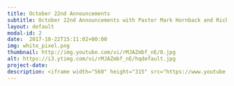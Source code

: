 ```yaml
---
title: October 22nd Announcements
subtitle: October 22nd Announcements with Pastor Mark Hornback and Richie Runnells.
layout: default
modal-id: 2 
date:  2017-10-22T15:11:02+00:00
img: white_pixel.png
thumbnail: http://img.youtube.com/vi/rMJAZmbf_nE/0.jpg
alt: https://i3.ytimg.com/vi/rMJAZmbf_nE/hqdefault.jpg
project-date: 
description: <iframe width="560" height="315" src="https://www.youtube.com/embed/rMJAZmbf_nE" frameborder="0" allowfullscreen></iframe> 
---
```

